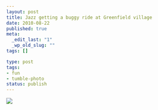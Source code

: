 ```yaml
---
layout: post
title: Jazz getting a buggy ride at Greenfield village
date: 2010-08-22
published: true
meta:
  _edit_last: "1"
  _wp_old_slug: ""
tags: []

type: post
tags:
- fun
- tumble-photo
status: publish
---
```

[![](http://liblab.net/andyeick/files/2010/08/photo-1-300x224.jpg)](http://liblab.net/andyeick/blog/2010/08/22/jazz-getting-a-buggy-ride-at-greenfield-village-2/back-camera-7/)
